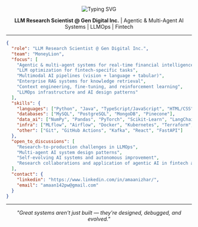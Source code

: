 <p align="center">
  <img src="https://readme-typing-svg.demolab.com?font=Fira+Code&size=34&duration=2000&pause=800&center=true&vCenter=true&width=520&lines=%3C%20Hi%2C+I%27m+Amaan%2F%20%3E" alt="Typing SVG" />
</p>

<p align="center">
  <strong>LLM Research Scientist @ Gen Digital Inc.</strong> | Agentic & Multi-Agent AI Systems | LLMOps | Fintech
</p>

---

```json
{
  "role": "LLM Research Scientist @ Gen Digital Inc.",
  "team": "MoneyLion",
  "focus": [
    "Agentic & multi-agent systems for real-time financial intelligence",
    "LLM optimization for fintech-specific tasks",
    "Multimodal AI pipelines (vision + language + tabular)",
    "Enterprise RAG systems for knowledge retrieval",
    "Context engineering, fine-tuning, and reinforcement learning",
    "LLMOps infrastructure and AI design patterns"
  ],
  "skills": {
    "languages": ["Python", "Java", "TypeScript/JavaScript", "HTML/CSS", "Bash"],
    "databases": ["MySQL", "PostgreSQL", "MongoDB", "Pinecone"],
    "data_ai": ["NumPy", "Pandas", "PyTorch", "Scikit-Learn", "LangChain", "LangGraph", "FastMCP"],
    "infra": ["MLflow", "Airflow", "Docker", "Kubernetes", "Terraform", "AWS"],
    "other": ["Git", "GitHub Actions", "Kafka", "React", "FastAPI"]
  },
  "open_to_discussions": [
    "Research-to-production challenges in LLMOps",
    "Multi-agent AI system design patterns",
    "Self-evolving AI systems and autonomous improvement",
    "Research collaborations and application of agentic AI in fintech and beyond"
  ],
  "contact": {
    "linkedin": "https://www.linkedin.com/in/amaanizhar/",
    "email": "amaan142pw@gmail.com"
  }
}
```

---

<p align="center"><i>"Great systems aren't just built — they're designed, debugged, and evolved."</i></p>
